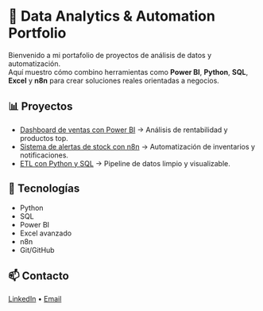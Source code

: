 # 🧠 Data Analytics & Automation Portfolio

Bienvenido a mi portafolio de proyectos de análisis de datos y automatización.  
Aquí muestro cómo combino herramientas como **Power BI**, **Python**, **SQL**, **Excel** y **n8n** para crear soluciones reales orientadas a negocios.

## 📊 Proyectos
- [Dashboard de ventas con Power BI](./ventas_dashboard) → Análisis de rentabilidad y productos top.
- [Sistema de alertas de stock con n8n](./stock_alerts) → Automatización de inventarios y notificaciones.
- [ETL con Python y SQL](./etl_pipeline) → Pipeline de datos limpio y visualizable.

## 🧰 Tecnologías
- Python
- SQL
- Power BI
- Excel avanzado
- n8n
- Git/GitHub

## 📫 Contacto
[LinkedIn](www.linkedin.com/in/max-monterola) • [Email](maxmonterola@gmail.com)
